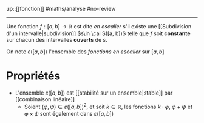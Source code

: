 up::[[fonction]]
#maths/analyse #no-review 

----
Une fonction $f:[a, b]\rightarrow\mathbb{R}$ est dite _en escalier_ s'il existe une [[Subdivision d'un intervalle|subdivision]] $s\in \cal S([a, b])$ telle que $f$ soit **constante** sur chacun des intervalles **ouverts** de $s$.

On note $\varepsilon([a, b])$ l'ensemble des _fonctions en escalier_ sur $[a, b ]$


# Propriétés

 - L'ensemble $\varepsilon([a, b])$ est [[stabilité sur un ensemble|stable]] par [[combinaison linéaire]]
     - Soient $(\varphi, \psi)\in\varepsilon([a,b])^2$, et soit $k\in\mathbb{R}$, les fonctions $k\cdot\varphi$, $\varphi+\psi$ et $\varphi\times\psi$ sont également dans $\varepsilon([a,b])$


